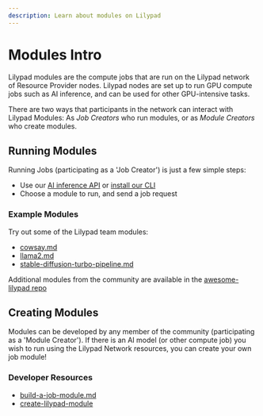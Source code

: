 ```yaml
---
description: Learn about modules on Lilypad
---
```


# Modules Intro

Lilypad modules are the compute jobs that are run on the Lilypad network of Resource Provider nodes. Lilypad nodes are set up to run GPU compute jobs such as AI inference, and can be used for other GPU-intensive tasks.

There are two ways that participants in the network can interact with Lilypad Modules: As _Job Creators_ who run modules, or as _Module Creators_ who create modules.

## Running Modules

Running Jobs (participating as a 'Job Creator') is just a few simple steps:

* Use our [AI inference API](../developer-resources/inference-api.md) or [install our CLI](../getting-started/installation.md)
* Choose a module to run, and send a job request

### **Example Modules**

Try out some of the Lilypad team modules:

* [cowsay.md](cowsay.md "mention")
* [llama2.md](llama2.md "mention")
* [stable-diffusion-turbo-pipeline.md](stable-diffusion-turbo-pipeline.md "mention")

Additional modules from the community are available in the [awesome-lilypad repo](https://github.com/Lilypad-Tech/awesome-Lilypad?tab=readme-ov-file#modules)

## Creating Modules

Modules can be developed by any member of the community (participating as a 'Module Creator'). If there is an AI model (or other compute job) you wish to run using the Lilypad Network resources, you can create your own job module!

### Developer Resources

* [build-a-job-module.md](../developer-resources/build-a-job-module.md "mention")
* [create-lilypad-module](../developer-resources/create-lilypad-module/ "mention")
